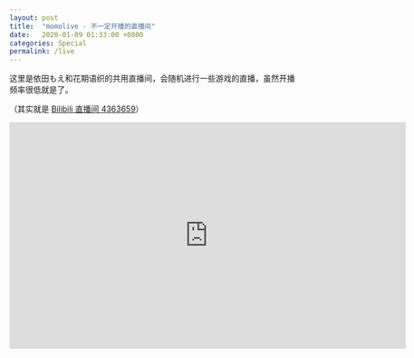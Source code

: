 ```yaml
---
layout: post
title:  "momolive - 不一定开播的直播间"
date:   2020-01-09 01:33:00 +0800
categories: Special
permalink: /live
---
```

这里是依田もえ和花期语织的共用直播间，会随机进行一些游戏的直播，虽然开播频率很低就是了。

（其实就是 [Bilibili 直播间 4363659](https://live.bilibili.com/4363659)）

<iframe style="width: 700px;height: 400px;" src="https://www.bilibili.com/blackboard/live/live-activity-player.html?cid=4363659&quality=0" frameborder="no"    framespacing="0" scrolling="no" allow="autoplay; encrypted-media" allowfullscreen="true"></iframe>